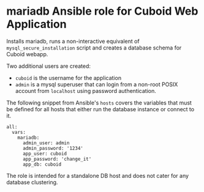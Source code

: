 # mariadb Ansible role for Cuboid Web Application

Installs mariadb, runs a non-interactive equivalent of `mysql_secure_installation` script and
creates a database schema for Cuboid webapp.

Two additional users are created:
- `cuboid` is the username for the application 
- `admin` is a mysql superuser that can login from a non-root POSIX account from `localhost` using
  password authentication.

The following snippet from Ansible's `hosts` covers the variables that must be defined for all hosts
that either run the database instance or connect to it.

```
all:
  vars:
    mariadb:
      admin_user: admin
      admin_password: '1234'
      app_user: cuboid
      app_password: 'change_it'
      app_db: cuboid
```

The role is intended for a standalone DB host and does not cater for any database clustering.

